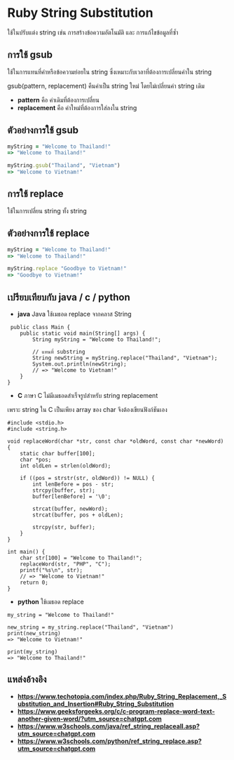 
# Ruby String Substitution
ใช้ในปรับแต่ง string เช่น การสร้างข้อความอัตโนมัติ และ การแก้ไขข้อมูลที่ซ้ำ

## การใช้ gsub
ใช้ในการแทนที่คำหรือข้อความย่อยใน string ซึ่งเหมาะกับเวลาที่ต้องการเปลี่ยนค่าใน string

gsub(pattern, replacement) คืนค่าเป็น string ใหม่ โดยไม่เปลี่ยนค่า string เดิม


- **pattern** คือ ค่าเดิมที่ต้องการเปลี่ยน
- **replacement** คือ ค่าใหม่ที่ต้องการใส่ลงใน string
## ตัวอย่างการใช้ gsub
```ruby
myString = "Welcome to Thailand!"
=> "Welcome to Thailand!"

myString.gsub("Thailand", "Vietnam")
=> "Welcome to Vietnam!"

```
## การใช้ replace
ใช้ในการเปลี่ยน string ทั้ง string

## ตัวอย่างการใช้ replace
```ruby
myString = "Welcome to Thailand!"
=> "Welcome to Thailand!"

myString.replace "Goodbye to Vietnam!"
=> "Goodbye to Vietnam!"
```

## เปรียบเทียบกับ java / c / python
- **java**
Java ใช้เมธอด replace จากคลาส String
```
 public class Main {
    public static void main(String[] args) {
        String myString = "Welcome to Thailand!";

        // แทนที่ substring
        String newString = myString.replace("Thailand", "Vietnam");
        System.out.println(newString);
        // => "Welcome to Vietnam!"
    }
}

```

- **C**
ภาษา C ไม่มีเมธอดสำเร็จรูปสำหรับ string replacement 

เพราะ string ใน C เป็นเพียง array ของ char จึงต้องเขียนฟังก์ชันเอง
```
#include <stdio.h>
#include <string.h>

void replaceWord(char *str, const char *oldWord, const char *newWord) {
    static char buffer[100];
    char *pos;
    int oldLen = strlen(oldWord);

    if ((pos = strstr(str, oldWord)) != NULL) {
        int lenBefore = pos - str;
        strcpy(buffer, str);
        buffer[lenBefore] = '\0';

        strcat(buffer, newWord);
        strcat(buffer, pos + oldLen);

        strcpy(str, buffer);
    }
}

int main() {
    char str[100] = "Welcome to Thailand!";
    replaceWord(str, "PHP", "C");
    printf("%s\n", str);
    // => "Welcome to Vietnam!"
    return 0;
}
```

- **python**
ใช้เมธอด replace 
```
my_string = "Welcome to Thailand!"

new_string = my_string.replace("Thailand", "Vietnam")
print(new_string)  
=> "Welcome to Vietnam!"

print(my_string)  
=> "Welcome to Thailand!"
```

## แหล่งอ้างอิง
- **https://www.techotopia.com/index.php/Ruby_String_Replacement,_Substitution_and_Insertion#Ruby_String_Substitution**
- **https://www.geeksforgeeks.org/c/c-program-replace-word-text-another-given-word/?utm_source=chatgpt.com** 
- **https://www.w3schools.com/java/ref_string_replaceall.asp?utm_source=chatgpt.com**
- **https://www.w3schools.com/python/ref_string_replace.asp?utm_source=chatgpt.com**
